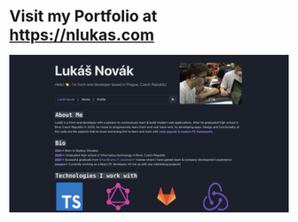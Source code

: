 # Visit my Portfolio at https://nlukas.com

![Alt text](public/overview.png?raw=true "App Overview")
